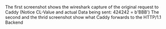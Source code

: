 The first screenshot shows the wireshark capture of the original request to Caddy (Notice CL-Value and actual Data being sent: 424242 = b'BBB')
The second and the thrid screenshot show what Caddy forwards to the HTTP/1.1 Backend
